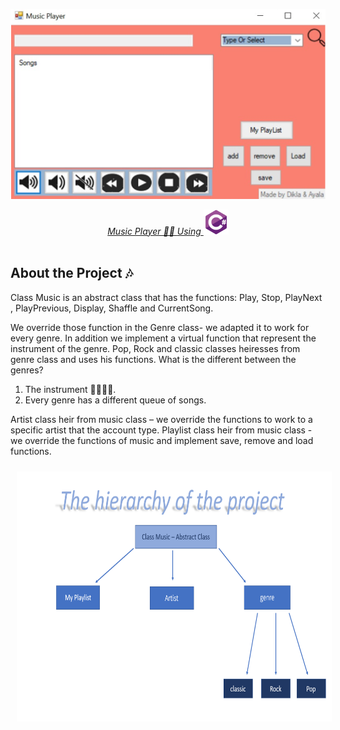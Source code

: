 <p align="center">
  <a href="https://github.com/AyalaTzabari">
    <img src="Music_Player_Picture.png" alt="Logo"> 
<p align ="center"> 
<i>Music Player 🎵🎼 
<a href="https://code.visualstudio.com/docs/csharp/get-started">Using 
<img src="https://raw.githubusercontent.com/devicons/devicon/master/icons/csharp/csharp-original.svg" alt="csharp" width="40" height="40"/> </a>
</i>
<br><br>
  
## About the Project 🎶

Class Music is an abstract class that has the functions: Play, Stop, PlayNext , PlayPrevious, Display, Shaffle and CurrentSong.

We override those function in the Genre class- we adapted it to work for every genre. In addition we implement a virtual function that represent the instrument of the genre.
Pop, Rock and classic classes heiresses from genre class and uses his functions. 
What is the different between the genres?
1. The instrument 🎷🎸🎹🎺.
2. Every genre has a different queue of songs.

Artist class heir from music class – we override the functions to work to a specific artist that the account type.
Playlist class heir from music class - we override the functions of music and implement save, remove and load functions.

<div align="center">
  <img src="Project_Hierarchy.png" height="400" style="display: inline-block; margin: 10px;">
